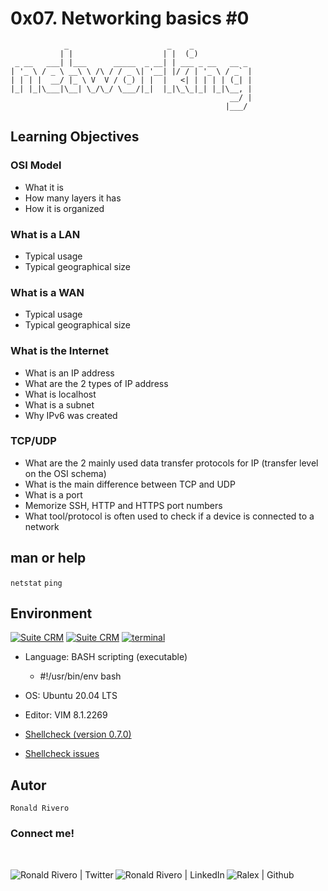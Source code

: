 # 0x07. Networking basics #0

```
            _                      _    _
           | |                    | |  (_)            
 _ __   ___| |___      _____  _ __| | ___ _ __   __ _ 
| '_ \ / _ \ __\ \ /\ / / _ \| '__| |/ / | '_ \ / _` |
| | | |  __/ |_ \ V  V / (_) | |  |   <| | | | | (_| |
|_| |_|\___|\__| \_/\_/ \___/|_|  |_|\_\_|_| |_|\__, |
                                                 __/ |
                                                |___/
```

## Learning Objectives
### OSI Model

- What it is
- How many layers it has
- How it is organized

### What is a LAN

- Typical usage
- Typical geographical size

### What is a WAN

- Typical usage
- Typical geographical size

### What is the Internet

- What is an IP address
- What are the 2 types of IP address
- What is localhost
- What is a subnet
- Why IPv6 was created

### TCP/UDP

- What are the 2 mainly used data transfer protocols for IP (transfer level on the OSI schema)
- What is the main difference between TCP and UDP
- What is a port
- Memorize SSH, HTTP and HTTPS port numbers
- What tool/protocol is often used to check if a device is connected to a network

## man or help

```netstat```
```ping```

## Environment

<div>
<!-- ubuntu -->
<a href="https://ubuntu.com/" target="_blank"> <img height="" src="https://img.shields.io/static/v1?label=&message=Ubuntu&color=E95420&logo=Ubuntu&logoColor=E95420&labelColor=2F333A" alt="Suite CRM"></a>
<!-- vim -->
<a href="https://www.vim.org/" target="_blank"> <img height="" src="https://img.shields.io/static/v1?label=&message=Vim&color=019733&logo=Vim&logoColor=019733&labelColor=2F333A" alt="Suite CRM"></a>
<!-- bash -->
  <a href="https://www.gnu.org/software/bash/" target="_blank"> <img height="" src="https://img.shields.io/static/v1?label=&message=GNU%20Bash&color=4EAA25&logo=GNU%20Bash&logoColor=4EAA25&labelColor=2F333A" alt="terminal"></a>
</div>

- Language: BASH scripting (executable)
  - #!/usr/bin/env bash

- OS: Ubuntu 20.04 LTS

- Editor: VIM 8.1.2269

- [Shellcheck (version 0.7.0)](https://github.com/koalaman/shellcheck#installing)

- [Shellcheck issues](https://github.com/koalaman/shellcheck/wiki/SC2034)

## Autor

```
Ronald Rivero
```

### Connect me!

<br>
<div>
<a href="https://twitter.com/ralex_uy" target="_blank">  <img align="left" alt="Ronald Rivero | Twitter" src="https://img.shields.io/twitter/follow/ralex_uy?style=social"/> </a>

<a href="https://www.linkedin.com/in/ronald-rivero/" target="_blank">  <img align="left" alt="Ronald Rivero | LinkedIn" src="https://img.shields.io/badge/LinkedIn-+19K-blue?style=social&logo=linkedin"/> </a>

<a href="https://github.com/ralexrivero/" target="_blank">  <img align="left" src="https://img.shields.io/github/followers/ralexrivero?style=social" alt="Ralex | Github"> </a>
</br>
</div>

